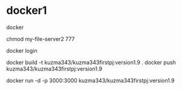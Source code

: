 # docker1
docker



chmod my-file-server2 777

docker login

docker build -t kuzma343/kuzma343firstpj:version1.9 .
docker push kuzma343/kuzma343firstpj:version1.9  


docker run -d -p 3000:3000  kuzma343/kuzma343firstpj:version1.9
